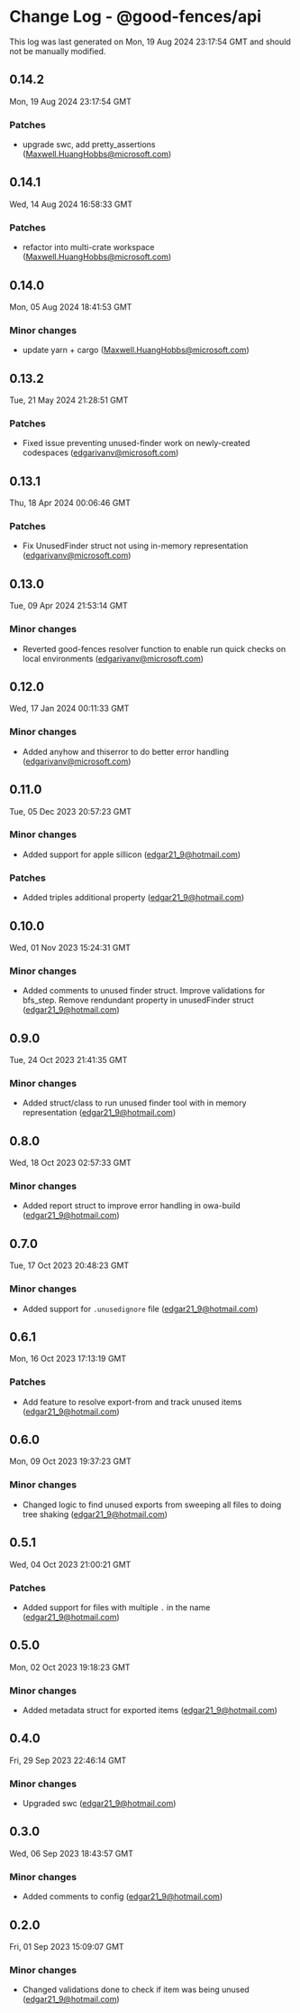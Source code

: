 # Change Log - @good-fences/api

This log was last generated on Mon, 19 Aug 2024 23:17:54 GMT and should not be manually modified.

<!-- Start content -->

## 0.14.2

Mon, 19 Aug 2024 23:17:54 GMT

### Patches

- upgrade swc, add pretty_assertions (Maxwell.HuangHobbs@microsoft.com)

## 0.14.1

Wed, 14 Aug 2024 16:58:33 GMT

### Patches

- refactor into multi-crate workspace (Maxwell.HuangHobbs@microsoft.com)

## 0.14.0

Mon, 05 Aug 2024 18:41:53 GMT

### Minor changes

- update yarn + cargo (Maxwell.HuangHobbs@microsoft.com)

## 0.13.2

Tue, 21 May 2024 21:28:51 GMT

### Patches

- Fixed issue preventing unused-finder work on newly-created codespaces (edgarivanv@microsoft.com)

## 0.13.1

Thu, 18 Apr 2024 00:06:46 GMT

### Patches

- Fix UnusedFinder struct not using in-memory representation (edgarivanv@microsoft.com)

## 0.13.0

Tue, 09 Apr 2024 21:53:14 GMT

### Minor changes

- Reverted good-fences resolver function to enable run quick checks on local environments (edgarivanv@microsoft.com)

## 0.12.0

Wed, 17 Jan 2024 00:11:33 GMT

### Minor changes

- Added anyhow and thiserror to do better error handling (edgarivanv@microsoft.com)

## 0.11.0

Tue, 05 Dec 2023 20:57:23 GMT

### Minor changes

- Added support for apple sillicon (edgar21_9@hotmail.com)

### Patches

- Added triples additional property (edgar21_9@hotmail.com)

## 0.10.0

Wed, 01 Nov 2023 15:24:31 GMT

### Minor changes

- Added comments to unused finder struct. Improve validations for bfs_step. Remove rendundant property in unusedFinder struct (edgar21_9@hotmail.com)

## 0.9.0

Tue, 24 Oct 2023 21:41:35 GMT

### Minor changes

- Added struct/class to run unused finder tool with in memory representation (edgar21_9@hotmail.com)

## 0.8.0

Wed, 18 Oct 2023 02:57:33 GMT

### Minor changes

- Added report struct to improve error handling in owa-build (edgar21_9@hotmail.com)

## 0.7.0

Tue, 17 Oct 2023 20:48:23 GMT

### Minor changes

- Added support for `.unusedignore` file (edgar21_9@hotmail.com)

## 0.6.1

Mon, 16 Oct 2023 17:13:19 GMT

### Patches

- Add feature to resolve export-from and track unused items (edgar21_9@hotmail.com)

## 0.6.0

Mon, 09 Oct 2023 19:37:23 GMT

### Minor changes

- Changed logic to find unused exports from sweeping all files to doing tree shaking (edgar21_9@hotmail.com)

## 0.5.1

Wed, 04 Oct 2023 21:00:21 GMT

### Patches

- Added support for files with multiple `.` in the name (edgar21_9@hotmail.com)

## 0.5.0

Mon, 02 Oct 2023 19:18:23 GMT

### Minor changes

- Added metadata struct for exported items (edgar21_9@hotmail.com)

## 0.4.0

Fri, 29 Sep 2023 22:46:14 GMT

### Minor changes

- Upgraded swc (edgar21_9@hotmail.com)

## 0.3.0

Wed, 06 Sep 2023 18:43:57 GMT

### Minor changes

- Added comments to config (edgar21_9@hotmail.com)

## 0.2.0

Fri, 01 Sep 2023 15:09:07 GMT

### Minor changes

- Changed validations done to check if item was being unused (edgar21_9@hotmail.com)
